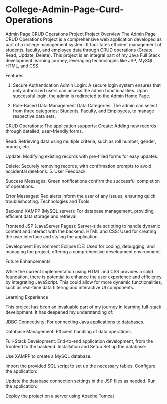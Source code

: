 # College-Admin-Page-Curd-Operations
Admin Page CRUD Operations Project
Project Overview
The Admin Page CRUD Operations Project is a comprehensive web application developed as part of a college management system. It facilitates efficient management of students, faculty, and employee data through CRUD operations (Create, Read, Update, Delete). This project is an integral part of my Java Full Stack development learning journey, leveraging technologies like JSP, MySQL, HTML, and CSS.

Features

1. Secure Authentication
Admin Login: A secure login system ensures that only authorized users can access the admin functionalities. Upon successful login, the admin is redirected to the Admin Home Page.

3. Role-Based Data Management
Data Categories: The admin can select from three categories: Students, Faculty, and Employees, to manage respective data sets.

CRUD Operations: 
The application supports:
Create: Adding new records through detailed, user-friendly forms.

Read: Retrieving data using multiple criteria, such as roll number, gender, branch, etc.

Update: Modifying existing records with pre-filled forms for easy updates.

Delete: Securely removing records, with confirmation prompts to avoid accidental deletions.
5. User Feedback

Success Messages: Green notifications confirm the successful completion of operations.

Error Messages: Red alerts inform the user of any issues, ensuring quick troubleshooting.
Technologies and Tools


Backend
XAMPP (MySQL server): For database management, providing efficient data storage and retrieval.

Frontend
JSP (JavaServer Pages): Server-side scripting to handle dynamic content and interact with the backend.
HTML and CSS: Used for creating the user interface and styling the application.

Development Environment
Eclipse IDE: Used for coding, debugging, and managing the project, offering a comprehensive development environment.


Future Enhancements

While the current implementation using HTML and CSS provides a solid foundation, there is potential to enhance the user experience and efficiency by integrating JavaScript. This could allow for more dynamic functionalities, such as real-time data filtering and interactive UI components.

Learning Experience

This project has been an invaluable part of my journey in learning full-stack development. It has deepened my understanding of:

JDBC Connectivity: For connecting Java applications to databases.

Database Management: Efficient handling of data operations.

Full-Stack Development: End-to-end application development, from the frontend to the backend.
Installation and Setup
Set up the database:

Use XAMPP to create a MySQL database.

Import the provided SQL script to set up the necessary tables.
Configure the application:

Update the database connection settings in the JSP files as needed.
Run the application:

Deploy the project on a server using Apache Tomcat
